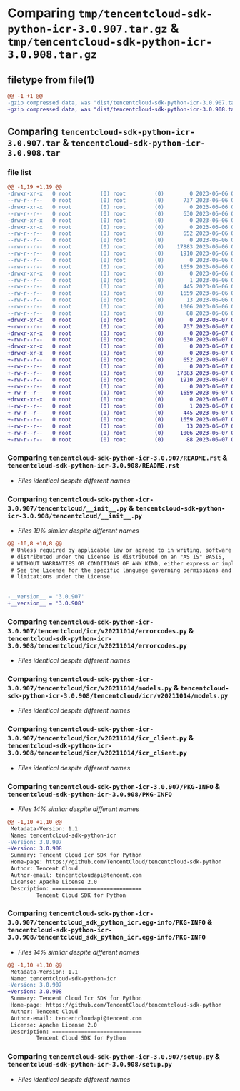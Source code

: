 # Comparing `tmp/tencentcloud-sdk-python-icr-3.0.907.tar.gz` & `tmp/tencentcloud-sdk-python-icr-3.0.908.tar.gz`

## filetype from file(1)

```diff
@@ -1 +1 @@
-gzip compressed data, was "dist/tencentcloud-sdk-python-icr-3.0.907.tar", last modified: Tue Jun  6 02:28:19 2023, max compression
+gzip compressed data, was "dist/tencentcloud-sdk-python-icr-3.0.908.tar", last modified: Wed Jun  7 00:26:02 2023, max compression
```

## Comparing `tencentcloud-sdk-python-icr-3.0.907.tar` & `tencentcloud-sdk-python-icr-3.0.908.tar`

### file list

```diff
@@ -1,19 +1,19 @@
-drwxr-xr-x   0 root         (0) root         (0)        0 2023-06-06 02:28:19.000000 tencentcloud-sdk-python-icr-3.0.907/
--rw-r--r--   0 root         (0) root         (0)      737 2023-06-06 02:28:19.000000 tencentcloud-sdk-python-icr-3.0.907/README.rst
-drwxr-xr-x   0 root         (0) root         (0)        0 2023-06-06 02:28:19.000000 tencentcloud-sdk-python-icr-3.0.907/tencentcloud/
--rw-r--r--   0 root         (0) root         (0)      630 2023-06-06 02:28:19.000000 tencentcloud-sdk-python-icr-3.0.907/tencentcloud/__init__.py
-drwxr-xr-x   0 root         (0) root         (0)        0 2023-06-06 02:28:19.000000 tencentcloud-sdk-python-icr-3.0.907/tencentcloud/icr/
-drwxr-xr-x   0 root         (0) root         (0)        0 2023-06-06 02:28:19.000000 tencentcloud-sdk-python-icr-3.0.907/tencentcloud/icr/v20211014/
--rw-r--r--   0 root         (0) root         (0)      652 2023-06-06 02:28:19.000000 tencentcloud-sdk-python-icr-3.0.907/tencentcloud/icr/v20211014/errorcodes.py
--rw-r--r--   0 root         (0) root         (0)        0 2023-06-06 02:28:19.000000 tencentcloud-sdk-python-icr-3.0.907/tencentcloud/icr/v20211014/__init__.py
--rw-r--r--   0 root         (0) root         (0)    17883 2023-06-06 02:28:19.000000 tencentcloud-sdk-python-icr-3.0.907/tencentcloud/icr/v20211014/models.py
--rw-r--r--   0 root         (0) root         (0)     1910 2023-06-06 02:28:19.000000 tencentcloud-sdk-python-icr-3.0.907/tencentcloud/icr/v20211014/icr_client.py
--rw-r--r--   0 root         (0) root         (0)        0 2023-06-06 02:28:19.000000 tencentcloud-sdk-python-icr-3.0.907/tencentcloud/icr/__init__.py
--rw-r--r--   0 root         (0) root         (0)     1659 2023-06-06 02:28:19.000000 tencentcloud-sdk-python-icr-3.0.907/PKG-INFO
-drwxr-xr-x   0 root         (0) root         (0)        0 2023-06-06 02:28:19.000000 tencentcloud-sdk-python-icr-3.0.907/tencentcloud_sdk_python_icr.egg-info/
--rw-r--r--   0 root         (0) root         (0)        1 2023-06-06 02:28:19.000000 tencentcloud-sdk-python-icr-3.0.907/tencentcloud_sdk_python_icr.egg-info/dependency_links.txt
--rw-r--r--   0 root         (0) root         (0)      445 2023-06-06 02:28:19.000000 tencentcloud-sdk-python-icr-3.0.907/tencentcloud_sdk_python_icr.egg-info/SOURCES.txt
--rw-r--r--   0 root         (0) root         (0)     1659 2023-06-06 02:28:19.000000 tencentcloud-sdk-python-icr-3.0.907/tencentcloud_sdk_python_icr.egg-info/PKG-INFO
--rw-r--r--   0 root         (0) root         (0)       13 2023-06-06 02:28:19.000000 tencentcloud-sdk-python-icr-3.0.907/tencentcloud_sdk_python_icr.egg-info/top_level.txt
--rw-r--r--   0 root         (0) root         (0)     1006 2023-06-06 02:28:19.000000 tencentcloud-sdk-python-icr-3.0.907/setup.py
--rw-r--r--   0 root         (0) root         (0)       88 2023-06-06 02:28:19.000000 tencentcloud-sdk-python-icr-3.0.907/setup.cfg
+drwxr-xr-x   0 root         (0) root         (0)        0 2023-06-07 00:26:02.000000 tencentcloud-sdk-python-icr-3.0.908/
+-rw-r--r--   0 root         (0) root         (0)      737 2023-06-07 00:26:01.000000 tencentcloud-sdk-python-icr-3.0.908/README.rst
+drwxr-xr-x   0 root         (0) root         (0)        0 2023-06-07 00:26:02.000000 tencentcloud-sdk-python-icr-3.0.908/tencentcloud/
+-rw-r--r--   0 root         (0) root         (0)      630 2023-06-07 00:26:01.000000 tencentcloud-sdk-python-icr-3.0.908/tencentcloud/__init__.py
+drwxr-xr-x   0 root         (0) root         (0)        0 2023-06-07 00:26:02.000000 tencentcloud-sdk-python-icr-3.0.908/tencentcloud/icr/
+drwxr-xr-x   0 root         (0) root         (0)        0 2023-06-07 00:26:02.000000 tencentcloud-sdk-python-icr-3.0.908/tencentcloud/icr/v20211014/
+-rw-r--r--   0 root         (0) root         (0)      652 2023-06-07 00:26:01.000000 tencentcloud-sdk-python-icr-3.0.908/tencentcloud/icr/v20211014/errorcodes.py
+-rw-r--r--   0 root         (0) root         (0)        0 2023-06-07 00:26:01.000000 tencentcloud-sdk-python-icr-3.0.908/tencentcloud/icr/v20211014/__init__.py
+-rw-r--r--   0 root         (0) root         (0)    17883 2023-06-07 00:26:01.000000 tencentcloud-sdk-python-icr-3.0.908/tencentcloud/icr/v20211014/models.py
+-rw-r--r--   0 root         (0) root         (0)     1910 2023-06-07 00:26:01.000000 tencentcloud-sdk-python-icr-3.0.908/tencentcloud/icr/v20211014/icr_client.py
+-rw-r--r--   0 root         (0) root         (0)        0 2023-06-07 00:26:01.000000 tencentcloud-sdk-python-icr-3.0.908/tencentcloud/icr/__init__.py
+-rw-r--r--   0 root         (0) root         (0)     1659 2023-06-07 00:26:02.000000 tencentcloud-sdk-python-icr-3.0.908/PKG-INFO
+drwxr-xr-x   0 root         (0) root         (0)        0 2023-06-07 00:26:02.000000 tencentcloud-sdk-python-icr-3.0.908/tencentcloud_sdk_python_icr.egg-info/
+-rw-r--r--   0 root         (0) root         (0)        1 2023-06-07 00:26:02.000000 tencentcloud-sdk-python-icr-3.0.908/tencentcloud_sdk_python_icr.egg-info/dependency_links.txt
+-rw-r--r--   0 root         (0) root         (0)      445 2023-06-07 00:26:02.000000 tencentcloud-sdk-python-icr-3.0.908/tencentcloud_sdk_python_icr.egg-info/SOURCES.txt
+-rw-r--r--   0 root         (0) root         (0)     1659 2023-06-07 00:26:02.000000 tencentcloud-sdk-python-icr-3.0.908/tencentcloud_sdk_python_icr.egg-info/PKG-INFO
+-rw-r--r--   0 root         (0) root         (0)       13 2023-06-07 00:26:02.000000 tencentcloud-sdk-python-icr-3.0.908/tencentcloud_sdk_python_icr.egg-info/top_level.txt
+-rw-r--r--   0 root         (0) root         (0)     1006 2023-06-07 00:26:01.000000 tencentcloud-sdk-python-icr-3.0.908/setup.py
+-rw-r--r--   0 root         (0) root         (0)       88 2023-06-07 00:26:02.000000 tencentcloud-sdk-python-icr-3.0.908/setup.cfg
```

### Comparing `tencentcloud-sdk-python-icr-3.0.907/README.rst` & `tencentcloud-sdk-python-icr-3.0.908/README.rst`

 * *Files identical despite different names*

### Comparing `tencentcloud-sdk-python-icr-3.0.907/tencentcloud/__init__.py` & `tencentcloud-sdk-python-icr-3.0.908/tencentcloud/__init__.py`

 * *Files 19% similar despite different names*

```diff
@@ -10,8 +10,8 @@
 # Unless required by applicable law or agreed to in writing, software
 # distributed under the License is distributed on an "AS IS" BASIS,
 # WITHOUT WARRANTIES OR CONDITIONS OF ANY KIND, either express or implied.
 # See the License for the specific language governing permissions and
 # limitations under the License.
 
 
-__version__ = '3.0.907'
+__version__ = '3.0.908'
```

### Comparing `tencentcloud-sdk-python-icr-3.0.907/tencentcloud/icr/v20211014/errorcodes.py` & `tencentcloud-sdk-python-icr-3.0.908/tencentcloud/icr/v20211014/errorcodes.py`

 * *Files identical despite different names*

### Comparing `tencentcloud-sdk-python-icr-3.0.907/tencentcloud/icr/v20211014/models.py` & `tencentcloud-sdk-python-icr-3.0.908/tencentcloud/icr/v20211014/models.py`

 * *Files identical despite different names*

### Comparing `tencentcloud-sdk-python-icr-3.0.907/tencentcloud/icr/v20211014/icr_client.py` & `tencentcloud-sdk-python-icr-3.0.908/tencentcloud/icr/v20211014/icr_client.py`

 * *Files identical despite different names*

### Comparing `tencentcloud-sdk-python-icr-3.0.907/PKG-INFO` & `tencentcloud-sdk-python-icr-3.0.908/PKG-INFO`

 * *Files 14% similar despite different names*

```diff
@@ -1,10 +1,10 @@
 Metadata-Version: 1.1
 Name: tencentcloud-sdk-python-icr
-Version: 3.0.907
+Version: 3.0.908
 Summary: Tencent Cloud Icr SDK for Python
 Home-page: https://github.com/TencentCloud/tencentcloud-sdk-python
 Author: Tencent Cloud
 Author-email: tencentcloudapi@tencent.com
 License: Apache License 2.0
 Description: ============================
         Tencent Cloud SDK for Python
```

### Comparing `tencentcloud-sdk-python-icr-3.0.907/tencentcloud_sdk_python_icr.egg-info/PKG-INFO` & `tencentcloud-sdk-python-icr-3.0.908/tencentcloud_sdk_python_icr.egg-info/PKG-INFO`

 * *Files 14% similar despite different names*

```diff
@@ -1,10 +1,10 @@
 Metadata-Version: 1.1
 Name: tencentcloud-sdk-python-icr
-Version: 3.0.907
+Version: 3.0.908
 Summary: Tencent Cloud Icr SDK for Python
 Home-page: https://github.com/TencentCloud/tencentcloud-sdk-python
 Author: Tencent Cloud
 Author-email: tencentcloudapi@tencent.com
 License: Apache License 2.0
 Description: ============================
         Tencent Cloud SDK for Python
```

### Comparing `tencentcloud-sdk-python-icr-3.0.907/setup.py` & `tencentcloud-sdk-python-icr-3.0.908/setup.py`

 * *Files identical despite different names*

